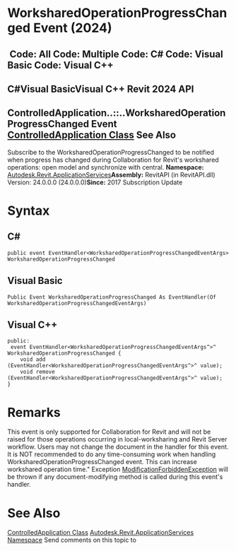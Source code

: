# WorksharedOperationProgressChanged Event (2024)

﻿
 Code: All Code: Multiple Code: C# Code: Visual Basic Code: Visual C++   
---  
C#Visual BasicVisual C++
Revit 2024 API  
---  
ControlledApplication..::..WorksharedOperationProgressChanged Event  
[ControlledApplication Class](35859972-2407-3910-cb07-bbb337e307e6.md "ControlledApplication Class") See Also  
---  
Subscribe to the WorksharedOperationProgressChanged to be notified when progress has changed during Collaboration for Revit's workshared operations: open model and synchronize with central. 
**Namespace:** [Autodesk.Revit.ApplicationServices](91957e18-2935-006c-83ab-3b5b9dbb5928.md "Autodesk.Revit.ApplicationServices Namespace")**Assembly:** RevitAPI (in RevitAPI.dll) Version: 24.0.0.0 (24.0.0.0)**Since:** 2017 Subscription Update 
# Syntax
C#  
---  
```text
public event EventHandler<WorksharedOperationProgressChangedEventArgs> WorksharedOperationProgressChanged
```
  
Visual Basic  
---  
```text
Public Event WorksharedOperationProgressChanged As EventHandler(Of WorksharedOperationProgressChangedEventArgs)
```
  
Visual C++  
---  
```text
public:
 event EventHandler<WorksharedOperationProgressChangedEventArgs^>^ WorksharedOperationProgressChanged {
	void add (EventHandler<WorksharedOperationProgressChangedEventArgs^>^ value);
	void remove (EventHandler<WorksharedOperationProgressChangedEventArgs^>^ value);
}
```
  
# Remarks
This event is only supported for Collaboration for Revit and will not be raised for those operations occurring in local-worksharing and Revit Server workflow. Users may not change the document in the handler for this event. It is NOT recommended to do any time-consuming work when handling WorksharedOperationProgressChanged event. This can increase workshared operation time." Exception [ModificationForbiddenException](53205486-5917-7c33-8e67-e362106ddc97.md "ModificationForbiddenException Class") will be thrown if any document-modifying method is called during this event's handler. 
# See Also
[ControlledApplication Class](35859972-2407-3910-cb07-bbb337e307e6.md "ControlledApplication Class")
[Autodesk.Revit.ApplicationServices Namespace](91957e18-2935-006c-83ab-3b5b9dbb5928.md "Autodesk.Revit.ApplicationServices Namespace")
Send comments on this topic to 